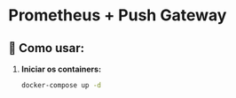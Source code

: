# Prometheus + Push Gateway

## 🚀 Como usar:

1. **Iniciar os containers:**
   ```bash
   docker-compose up -d